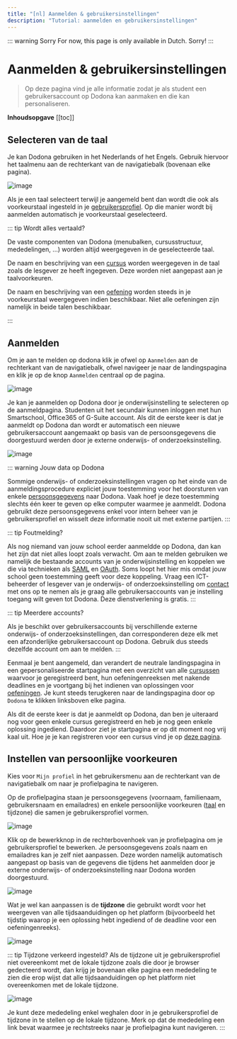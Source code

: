```yaml
---
title: "[nl] Aanmelden & gebruikersinstellingen"
description: "Tutorial: aanmelden en gebruikersinstellingen"
---
```


::: warning Sorry
For now, this page is only available in Dutch. Sorry!
:::

# Aanmelden & gebruikersinstellingen
> Op deze pagina vind je alle informatie zodat je als student een gebruikersaccount op Dodona kan aanmaken en die kan personaliseren.

**Inhoudsopgave**
[[toc]]

## Selecteren van de taal

Je kan Dodona gebruiken in het Nederlands of het Engels. Gebruik hiervoor het taalmenu aan de rechterkant van de navigatiebalk (bovenaan elke pagina).

![image](./choose_language.png)

Als je een taal selecteert terwijl je aangemeld bent dan wordt die ook als voorkeurstaal ingesteld in je [gebruikersprofiel](https://dodona.ugent.be/profile). Op die manier wordt bij aanmelden automatisch je voorkeurstaal geselecteerd.

::: tip Wordt alles vertaald?

De vaste componenten van Dodona (menubalken, cursusstructuur, mededelingen, ...) worden altijd weergegeven in de geselecteerde taal.

De naam en beschrijving van een [cursus](../courses/) worden weergegeven in de taal zoals de lesgever ze heeft ingegeven. Deze worden niet aangepast aan je taalvoorkeuren.

De naam en beschrijving van een [oefening](../exercises/#navigeren-naar-een-oefening) worden steeds in je voorkeurstaal weergegeven indien beschikbaar. Niet alle oefeningen zijn namelijk in beide talen beschikbaar.

:::

## Aanmelden

Om je aan te melden op dodona klik je ofwel op `Aanmelden` aan de rechterkant van de navigatiebalk, ofwel navigeer je naar de landingspagina en klik je op de knop `Aanmelden` centraal op de pagina.

![image](./login.png)

Je kan je aanmelden op Dodona door je onderwijsinstelling te selecteren op de aanmeldpagina. Studenten uit het secundair kunnen inloggen met hun Smartschool, Office365 of G-Suite account. Als dit de eerste keer is dat je aanmeldt op Dodona dan wordt er automatisch een nieuwe gebruikersaccount aangemaakt op basis van de persoonsgegevens die doorgestuurd werden door je externe onderwijs- of onderzoeksinstelling.

![image](./sign_in.png)

::: warning Jouw data op Dodona

Sommige onderwijs- of onderzoeksinstellingen vragen op het einde van de aanmeldingsprocedure expliciet jouw toestemming voor het doorsturen van enkele [persoonsgegevens](https://dodona.ugent.be/nl/data/) naar Dodona. Vaak hoef je deze toestemming slechts één keer te geven op elke computer waarmee je aanmeldt. Dodona gebruikt deze persoonsgegevens enkel voor intern beheer van je gebruikersprofiel en wisselt deze informatie nooit uit met externe partijen.
:::

::: tip Foutmelding?

Als nog niemand van jouw school eerder aanmeldde op Dodona, dan kan het zijn dat niet alles loopt zoals verwacht. Om aan te melden gebruiken we namelijk de bestaande accounts van je onderwijsinstelling en koppelen we die via technieken als [SAML](https://nl.wikipedia.org/wiki/Security_Assertion_Markup_Language) en [OAuth](https://nl.wikipedia.org/wiki/OAuth). Soms loopt het hier mis omdat jouw school geen toestemming geeft voor deze koppeling. Vraag een ICT-beheerder of lesgever van je onderwijs- of onderzoeksinstelling om [contact](../getting-started/#contact-opnemen) met ons op te nemen als je graag alle gebruikersaccounts van je instelling toegang wilt geven tot Dodona. Deze dienstverlening is gratis.
:::

::: tip Meerdere accounts?

Als je beschikt over gebruikersaccounts bij verschillende externe onderwijs- of onderzoeksinstellingen, dan corresponderen deze elk met een afzonderlijke gebruikersaccount op Dodona. Gebruik dus steeds dezelfde account om aan te melden.
:::

Eenmaal je bent aangemeld, dan verandert de neutrale landingspagina in een gepersonaliseerde startpagina met een overzicht van alle [cursussen](../courses/) waarvoor je geregistreerd bent, hun oefeningenreeksen met nakende deadlines en je voortgang bij het indienen van oplossingen voor [oefeningen](../exercises/). Je kunt steeds terugkeren naar de landingspagina door op `Dodona` te klikken linksboven elke pagina.


Als dit de eerste keer is dat je aanmeldt op Dodona, dan ben je uiteraard nog voor geen enkele cursus geregistreerd en heb je nog geen enkele oplossing ingediend. Daardoor ziet je startpagina er op dit moment nog vrij kaal uit. Hoe je je kan registreren voor een cursus vind je op [deze pagina](../courses/#registreren-voor-een-cursus).

## Instellen van persoonlijke voorkeuren

Kies voor `Mijn profiel` in het gebruikersmenu aan de rechterkant van de navigatiebalk om naar je profielpagina te navigeren.

Op de profielpagina staan je persoonsgegevens (voornaam, familienaam, gebruikersnaam en emailadres) en enkele persoonlijke voorkeuren ([taal](#selecteren-van-de-taal) en tijdzone) die samen je gebruikersprofiel vormen.

![image](./student.user_menu_my_profile.png)

Klik op de bewerkknop in de rechterbovenhoek van je profielpagina om je gebruikersprofiel te bewerken. Je persoonsgegevens zoals naam en emailadres kan je zelf niet aanpassen. Deze worden namelijk automatisch aangepast op basis van de gegevens die tijdens het aanmelden door je externe onderwijs- of onderzoeksinstelling naar Dodona worden doorgestuurd.

![image](./student.edit_profile.png)

Wat je wel kan aanpassen is de **tijdzone** die gebruikt wordt voor het weergeven van alle tijdsaanduidingen op het platform (bijvoorbeeld het tijdstip waarop je een oplossing hebt ingediend of de deadline voor een oefeningenreeks).

![image](./student.edit_timezone.png)

::: tip Tijdzone verkeerd ingesteld?
Als de tijdzone uit je gebruikersprofiel niet overeenkomt met de lokale tijdzone zoals die door je browser gedecteerd wordt, dan krijg je bovenaan elke pagina een mededeling te zien die erop wijst dat alle tijdsaanduidingen op het platform niet overeenkomen met de lokale tijdzone.

![image](./student.wrong_timezone.png)

Je kunt deze mededeling enkel weghalen door in je gebruikersprofiel de tijdzone in te stellen op de lokale tijdzone. Merk op dat de mededeling een link bevat waarmee je rechtstreeks naar je profielpagina kunt navigeren.
:::

<!--
    ---
    title: Sign-in and user settings
    description: "Tutorial: sign-in and user settings"
    ---

    ## Selecting a language

    In Dodona, you have two **languages** to choose from, Dutch and English. To change your language use the **language menu** on the right side of the **navigation bar** (which can be found at the top of each page).

    ![image](./choose_language.en.png)

    If you select a [language]() while you are logged in, it will be set as your preferred language in your [user settings]().

    ::: details Note

    The language used for fixed components of Dodona (menubar, course structure, notifications, ...) are shown is fully controlled by the platform. These components are always shown in the selected [language]().

    The name and description of a [course]() are fixed, as are names and descriptions of [exercise series]() within a course. These components do not depend on the selected [language](). The language of these components falls entirely under the control of the course administrators that created the course.

    The name and description of an [exercise]() depend on the selected [language](). If a translation of the name and description was provided in the selected language when creating the exercise, theses components of the exercise will also be displayed in that language.

    The language of feedback on a submitted solution for an exercise is completely under the control of the judge with which the exercise is associated. The judge can make the language of this feedback depend on the language selected at the time the solution is submitted.
    :::

    ## Sign-in

    To be able to sign-in you need a user account on Dodona. In the associated user profile, you can set your personal preferences on your user profile to personalize your experience. All the actions you perform &mdash; like registering for a course or submitting a solution &mdash; are linked with your user account.

    ::: tip Important

    Sign-in on Dodona can be done by selecting your educational institution on the login page. As a High School student, you can also use your Smartschool, Office 365, or G Suite account provided by your school.

    :::

    Press on `Sign in` on the right side of the navigation bar or navigate to the homepage and press on `Sign in` that can be found in the center of the homepage.

    ![image](./login.en.png)


    ::: tip

    You can only log in if you aren't already logged in. You can see that you are logged out if you can see the `Sign in` button on the right side of the [navigation bar](). If you are logged in, the name of your account can be seen at the same place. This is the [user menu]().
    :::

    Select your educational or research institution on the login page. If you are a High School student you can select the Smartschool, Office 365, or G Suite options. After selecting your preferred login, follow the specified log in procedure.

    ![image](./institution.en.png)

    ::: tip Important

    A few educational or research institutions explicitly ask for your permission to send some personal data to Dodona. Mostly you only need to give these permissions once per computer you use to log in. Dodona uses the personal data only for the internal management of your user profile and never exchanges this information with third parties.
    :::

    ::: details Note

    The authentication of user accounts from external educational or research institutions, Dodona supports both [SAML](https://en.wikipedia.org/wiki/Security_Assertion_Markup_Language) and [OAuth](https://en.wikipedia.org/wiki/OAuth). Ask an IT administrator or teacher from your educational or research institution to contact us if you would like to give access to all the user accounts of your institution to Dodona. This service is free.
    :::

    If this is the first time you log in on Dodona, a new user account will automatically be created using the personal data sent by your external educational or research institution. In the user profile of this user account, you can set personal preferences for the language and time zone used by Dodona.

    ::: tip Important

    If you have user accounts from different educational or research institutions, each one will correspond to a separate user account on Dodona.
    :::

    ::: tip

    If you want to change to another user account than the one you are currently logged in with, then you need to log out and log in with the other user account.
    :::

    If you are logged in the **user menu** with your user name will be visible on the right side of the navigation bar. The user menu is at the place where the `Sign in` button was before you logged in.

    ![image](./student.user_menu.en.png)

    When logged in the homepage will change to a personalized page with an overview of all the courses for which you are registered, their exercise series with a deadline, and your progress on submitting solutions for the exercises. This makes it easy to recognize if you are logged in or not.

    ::: tip

    You can navigate to your homepage or to the neutral homepage (if you aren't logged in) from any page by clicking on the `Dodona` button on the left side of the navigation bar.
    ![image](./student.navigate_to_homepage.en.png)
    :::

    If this is your first time you log in on Dodona you won't be registered in any courses and you won't have any submitted solutions. Because of this your homepage will seem a bit empty.

    ![image](./student.homepage.en.png)

    ## Setting your personal preferences

    Choose `My profile` in the [user menu]() on the right side of the [navigation bar](#selecteren-van-de-taal) to navigate to your **profilepage**.

    On your profile page, you can see your **personal data** (first name, family name, user name, and e-mail address) and a few **personal preferences** that together form your profile page. Dodona uses the user profile to personalize your user experience.

    ![image](./student.user_menu_my_profile.en.png)

    Press on the edit button on the upper right corner of your profile page to edit your user profile. You can't edit your personal data. It gets automatically changed based on the personal data sent to Dodona by the external educational or research institution that was used during the login.

    ![image](./student.edit_profile.en.png)

    In your user profile, you can set the timezone that should be used for all the time indications on the platform (for example the time at which your solution was submitted or the deadline for a series of exercises).

    ![image](./student.edit_timezone.en.png)

    ::: tip

    If the timezone of your user profile doesn't match with the local timezone as the timezone detected by your browser, then you will get a notification indicating that all time indications on the platform do not correspond to the local timezone.

    ![image](./student.wrong_timezone.en.png)

    You can only remove this notification by setting the timezone in your user profile to the local timezone. Notice that the notification contains a link that will directly send you to your profile page.
    :::
-->